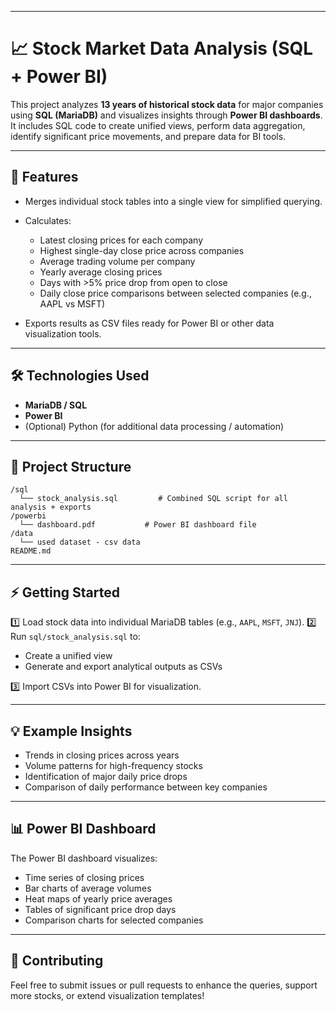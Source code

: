 

---

# 📈 Stock Market Data Analysis (SQL + Power BI)

This project analyzes **13 years of historical stock data** for major companies using **SQL (MariaDB)** and visualizes insights through **Power BI dashboards**.
It includes SQL code to create unified views, perform data aggregation, identify significant price movements, and prepare data for BI tools.

---

## 🚀 **Features**

* Merges individual stock tables into a single view for simplified querying.
* Calculates:

  * Latest closing prices for each company
  * Highest single-day close price across companies
  * Average trading volume per company
  * Yearly average closing prices
  * Days with >5% price drop from open to close
  * Daily close price comparisons between selected companies (e.g., AAPL vs MSFT)
* Exports results as CSV files ready for Power BI or other data visualization tools.

---

## 🛠 **Technologies Used**

* **MariaDB / SQL**
* **Power BI**
* (Optional) Python (for additional data processing / automation)

---

## 📂 **Project Structure**

```
/sql
  └── stock_analysis.sql         # Combined SQL script for all analysis + exports
/powerbi
  └── dashboard.pdf           # Power BI dashboard file 
/data
  └── used dataset - csv data
README.md
```

---

## ⚡ **Getting Started**

1️⃣ Load stock data into individual MariaDB tables (e.g., `AAPL`, `MSFT`, `JNJ`).
2️⃣ Run `sql/stock_analysis.sql` to:

* Create a unified view
* Generate and export analytical outputs as CSVs

3️⃣ Import CSVs into Power BI for visualization.

---

## 💡 **Example Insights**

* Trends in closing prices across years
* Volume patterns for high-frequency stocks
* Identification of major daily price drops
* Comparison of daily performance between key companies

---

## 📊 **Power BI Dashboard**

The Power BI dashboard visualizes:

* Time series of closing prices
* Bar charts of average volumes
* Heat maps of yearly price averages
* Tables of significant price drop days
* Comparison charts for selected companies

---

## 🙌 **Contributing**

Feel free to submit issues or pull requests to enhance the queries, support more stocks, or extend visualization templates!


